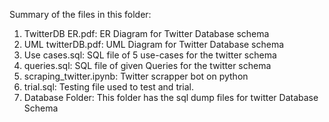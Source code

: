 Summary of the files in this folder:

1. TwitterDB ER.pdf: ER Diagram for Twitter Database schema
2. UML twitterDB.pdf: UML Diagram for Twitter Database schema
3. Use cases.sql: SQL file of 5 use-cases for the twitter schema
4. queries.sql: SQL file of given Queries for the twitter schema
5. scraping_twitter.ipynb: Twitter scrapper bot on python
6. trial.sql: Testing file used to test and trial.
7. Database Folder: This folder has the sql dump files for twitter Database Schema
